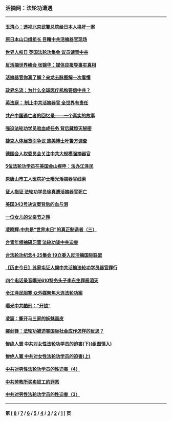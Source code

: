 ### 活摘网：法轮功遭遇
---
#### [玉清心：透视北京武警总院给日本人换肝一案](../../pages/nf5881/n13771978.md?07250430) 
#### [原日本山口组组长 目睹中共活摘器官现场](../../pages/nf5881/n13767360.md?07250430) 
#### [世界人权日 英国法轮功集会 议员谴责中共](../../pages/nf5881/n13431763.md?07250430) 
#### [反活摘世界峰会 张锦华：媒体应报导事实真相](../../pages/nf5881/n13278502.md?07250430) 
#### [活摘器官你真了解？来龙去脉图解一次看懂](../../pages/nf5881/n13013820.md?07250430) 
#### [政界名流：为什么全球医疗机构要信中共？](../../pages/nf5881/n11945479.md?07250430) 
#### [英法庭： 制止中共活摘器官 全世界有责任](../../pages/nf5881/n11330691.md?07250430) 
#### [共产中国逃亡者的回忆录——一个真实的故事](../../pages/nf5881/n10918649.md?07250430) 
#### [强迫法轮功学员验血成任务 背后藏惊天秘密](../../pages/nf5881/n4252384.md?07250430) 
#### [捷克人体展览引争议 旅美博士吁警方调查](../../pages/nf5881/n9429187.md?07250430) 
#### [德国会人权委员会关注中共大规模强摘器官](../../pages/nf5881/n8418950.md?07250430) 
#### [5位法轮功学员在美国会山疾呼：法办江泽民](../../pages/nf5881/n8101519.md?07250430) 
#### [原唐山市工人医院护士曝光活摘器官线索](../../pages/nf5881/n8076384.md?07250430) 
#### [证人指证 法轮功学员徐真遭活摘器官死亡](../../pages/nf5881/n8042467.md?07250430) 
#### [美国343号决议案背后的血与泪](../../pages/nf5881/n8020684.md?07250430) 
#### [一位女儿的父亲节之殇](../../pages/nf5881/n8014122.md?07250430) 
#### [凌晓辉:中共是“世界末日”的真正制造者（三）](../../pages/nf5881/n4210333.md?07250430) 
#### [台青年领袖研习营 法轮功谈中共迫害](../../pages/nf5881/n4141857.md?07250430) 
#### [台法轮功纪念4‧25集会 19立委入反活摘国际联盟](../../pages/nf5881/n4141821.md?07250430) 
#### [【历史今日】苏家屯证人揭中共活摘法轮功学员器官罪行](../../pages/nf5881/n4135912.md?07250430) 
#### [四个电话录音曝光610特务头子李东生罪恶滔天](../../pages/nf5881/n4040060.md?07250430) 
#### [令江泽民胆寒 众外媒聚焦大连法轮功案](../../pages/nf5881/n3932671.md?07250430) 
#### [曝光中共酷刑：“开锁”](../../pages/nf5881/n3889373.md?07250430) 
#### [凌宸：撕开马三家的妖魅画皮](../../pages/nf5881/n3849369.md?07250430) 
#### [郦剑锋：法轮功被迫害国际社会应作怎样的反思？](../../pages/nf5881/n3824560.md?07250430) 
#### [惨绝人寰 中共对女性法轮功学员的迫害(下)(组图慎入)](../../pages/nf5881/n3816285.md?07250430) 
#### [惨绝人寰 中共对女性法轮功学员的迫害(上)](../../pages/nf5881/n3815374.md?07250430) 
#### [中共对男性法轮功学员的性迫害（4）](../../pages/nf5881/n3769144.md?07250430) 
#### [中共劳教所买卖奴工的罪恶](../../pages/nf5881/n3769378.md?07250430) 
#### [中共对男性法轮功学员的性迫害（3）](../../pages/nf5881/n3768231.md?07250430) 

---
#### 第 [ [8](./8.md?07250430) / [7](./7.md?07250430) / [6](./6.md?07250430) / [5](./5.md?07250430) / [4](./4.md?07250430) / [3](./3.md?07250430) / [2](./2.md?07250430) / [1](./1.md?07250430) ] 页
